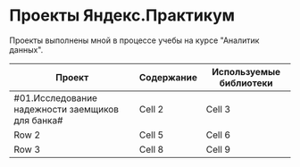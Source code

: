 # Проекты Яндекс.Практикум

Проекты выполнены мной в процессе учебы на курсе "Аналитик данных".

| Проект                                         | Содержание | Используемые библиотеки |
|------------------------------------------------|------------|-------------------------|
| #01.Исследование надежности заемщиков для банка#    | Cell 2     | Cell 3                  |
| Row 2    | Cell 5   | Cell 6   |
| Row 3    | Cell 8   | Cell 9   |

